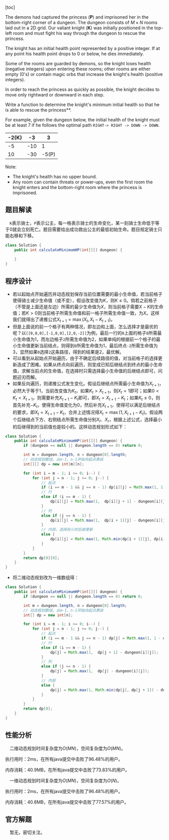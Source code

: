 [toc]

The demons had captured the princess (**P**) and imprisoned her in the bottom-right corner of a dungeon. The dungeon consists of $M \times N$ rooms laid out in a 2D grid. Our valiant knight (**K**) was initially positioned in the top-left room and must fight his way through the dungeon to rescue the princess.

The knight has an initial health point represented by a positive integer. If at any point his health point drops to 0 or below, he dies immediately.

Some of the rooms are guarded by demons, so the knight loses health (negative integers) upon entering these rooms; other rooms are either empty (0's) or contain magic orbs that increase the knight's health (positive integers).

In order to reach the princess as quickly as possible, the knight decides to move only rightward or downward in each step.

Write a function to determine the knight's minimum initial health so that he is able to rescue the princess**.

For example, given the dungeon below, the initial health of the knight must be at least 7 if he follows the optimal path `RIGHT-> RIGHT -> DOWN -> DOWN`.

| -2(K) | -3   | 3     |
| ----- | ---- | ----- |
| -5    | -10  | 1     |
| 10    | -30  | -5(P) |



Note:

* The knight's health has no upper bound.
* Any room can contain threats or power-ups, even the first room the knight enters and the bottom-right room where the princess is imprisoned.



## 题目解读

&emsp;`K`表示骑士，`P`表示公主，每一格表示骑士的生命变化，某一刻骑士生命低于等于0就会立刻死亡。题目需要给出成功救出公主的最低初始生命。题目规定骑士只能右移和下移。

```java
class Solution {
    public int calculateMinimumHP(int[][] dungeon) {
        
    }
}
```

## 程序设计

* 若以起始点开始遍历并动态规划保存当前位置需要的最小生命值，若当前格子使得骑士减少生命值（或不变），假设改变值为$K$，则$K \le 0$。倘若之前格子（不管是上面还是左边）所需的最少生命值为$X$，则当前格子需要$X - K$的生命值；若$K > 0$则当前格子所需生命值和前一格子所需生命值一致，为$X$。这样我们就得出了递推公式$X_{t + 1} = \max(X_t, X_t - K_{t + 1})$。
* 但是上面说的前一个格子有两种情况，即左边和上面，怎么选择才是最优的呢？以`[[0,0,0],[-1,0,0],[2,0,-2]]`为例，最后一行的`0`上面的格子`0`所需最小生命值为1，而左边格子`2`所需生命值为2，如果单纯的根据前一个格子的最小生命值更新当前结点，则得到`0`所需生命值为1，最后终点`-2`所需生命值为3，显然如果`0`选择`2`这条路径，得到的结果是2，最优解。
* 可以看到从起始点开始遍历，由于不确定后续路径的值，对当前格子的选择更新造成了困难。如果从终点向前遍历，则变成已知后继结点到终点的最小生命值，求解当前点的生命值，在选择时只需选择最小生命值的后继结点即可，问题迎刃而解。
* 如果反向遍历，则递推公式发生变化。假设后继结点所需最小生命值为$X_{t + 1}$，必然大于等于1，当前改变值为$K_{t}$，如果$K_t > X_{t + 1}$，则$X_t = 1$即可；如果$0 < K_t < X_{t + 1}$，则需要补充$X_{t + 1} - K_t$即可，即$X_t = X_{t + 1} - K_t$；如果$K_t \le 0$，则首先补充$-K_t$，使得生命值变化为0，然后补充$X_{t + 1}$，使得可以满足后继结点的要求，即$X_t = X_{t + 1} - K_t$，合并上述情况得$X_{t} = \max(1, X_{t + 1} - K_t)$。假设两个后继结点下方、右侧结点所需生命值分别$X_l$、$X_r$，根据上述公式，选择最小的后继得到的当前值也是较小的。这样动态规划形式如下：

```java
class Solution {
    public int calculateMinimumHP(int[][] dungeon) {
        if (dungeon == null || dungeon.length == 0) return 0;

        int m = dungeon.length, n = dungeon[0].length;
        // 动态规划数组，从m-1，n-1开始向起点靠拢
        int[][] dp = new int[m][n];

        for (int i = m - 1; i >= 0; i--) {
            for (int j = n - 1; j >= 0; j--) {
                // 起点
                if (i == m - 1 && j == n - 1) dp[i][j] = Math.max(1, 1 - dungeon[i][j]);
                // 行
                else if (i == m - 1) {
                    dp[i][j] = Math.max(1,  dp[i][j + 1] - dungeon[i][j]);
                }
                // 列
                else if (j == n - 1) {
                    dp[i][j] = Math.max(1,  dp[i + 1][j] - dungeon[i][j]);
                }
                // 内部，选择较小的后继更新
                else {
                    dp[i][j] = Math.max(1, Math.min(dp[i + 1][j], dp[i][j + 1]) - dungeon[i][j]);
                }
            }
        }
        return dp[0][0];
    }
}
```

* 将二维动态规划改为一维数组得：

```java
class Solution {
    public int calculateMinimumHP(int[][] dungeon) {
        if (dungeon == null || dungeon.length == 0) return 0;

        int m = dungeon.length, n = dungeon[0].length;
        // 动态规划数组，从m-1，n-1开始向起点靠拢
        int[] dp = new int[n];

        for (int i = m - 1; i >= 0; i--) {
            for (int j = n - 1; j >= 0; j--) {
                // 起点
                if (i == m - 1 && j == n - 1) dp[j] = Math.max(1, 1 - dungeon[i][j]);
                // 行
                else if (i == m - 1) {
                    dp[j] = Math.max(1,  dp[j + 1] - dungeon[i][j]);
                }
                // 列
                else if (j == n - 1) {
                    dp[j] = Math.max(1,  dp[j] - dungeon[i][j]);
                }
                // 内部
                else {
                    dp[j] = Math.max(1, Math.min(dp[j], dp[j + 1]) - dungeon[i][j]);
                }
            }
        }
        return dp[0];
    }
}
```

## 性能分析

&emsp;二维动态规划时间复杂度为$O(MN)$，空间复杂度为$O(MN)$。

执行用时：2ms，在所有java提交中击败了96.48%的用户。

内存消耗：40.9MB，在所有java提交中击败了73.83%的用户。

&emsp;一维动态规划时间复杂度为$O(MN)$，空间复杂度为$O(N)$。

执行用时：2ms，在所有java提交中击败了96.48%的用户。

内存消耗：40.8MB，在所有java提交中击败了77.57%的用户。

## 官方解题

&emsp;暂无，密切关注。